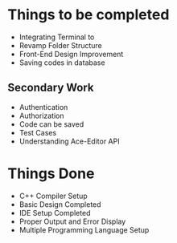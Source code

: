 # Things to be completed

* Integrating Terminal to 
* Revamp Folder Structure
* Front-End Design Improvement
* Saving codes in database

## Secondary Work

* Authentication
* Authorization
* Code can be saved
* Test Cases
* Understanding Ace-Editor API



# Things Done

* C++ Compiler Setup
* Basic Design Completed
* IDE Setup Completed
* Proper Output and Error Display
* Multiple Programming Language Setup
